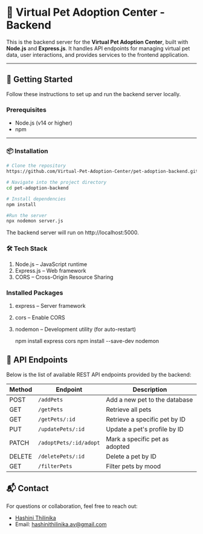 # 🐾 Virtual Pet Adoption Center - Backend

This is the backend server for the **Virtual Pet Adoption Center**, built with **Node.js** and **Express.js**. It handles API endpoints for managing virtual pet data, user interactions, and provides services to the frontend application.

---

## 🚀 Getting Started

Follow these instructions to set up and run the backend server locally.

### Prerequisites

- Node.js (v14 or higher)
- npm

---

### 📦 Installation

```bash
# Clone the repository
https://github.com/Virtual-Pet-Adoption-Center/pet-adoption-backend.git

# Navigate into the project directory
cd pet-adoption-backend

# Install dependencies
npm install

#Run the server
npx nodemon server.js

```

The backend server will run on http://localhost:5000. 


### 🛠️ Tech Stack

1. Node.js – JavaScript runtime
2. Express.js – Web framework
3. CORS – Cross-Origin Resource Sharing

### Installed Packages

1. express – Server framework
2. cors – Enable CORS
3. nodemon – Development utility (for auto-restart)

    npm install express cors
    npm install --save-dev nodemon

## 📌 API Endpoints

Below is the list of available REST API endpoints provided by the backend:

| Method | Endpoint                    | Description                          |
|--------|-----------------------------|--------------------------------------|
| POST   | `/addPets`                  | Add a new pet to the database        |
| GET    | `/getPets`                  | Retrieve all pets                    |
| GET    | `/getPets/:id`              | Retrieve a specific pet by ID        |
| PUT    | `/updatePets/:id`           | Update a pet's profile by ID         |
| PATCH  | `/adoptPets/:id/adopt`      | Mark a specific pet as adopted       |
| DELETE | `/deletePets/:id`           | Delete a pet by ID                   |
| GET    | `/filterPets`               | Filter pets by mood                  |


## 📬 Contact

For questions or collaboration, feel free to reach out:
- [Hashini Thilinika](https://github.com/hashii99)
- Email: hashinithilinika.av@gmail.com

